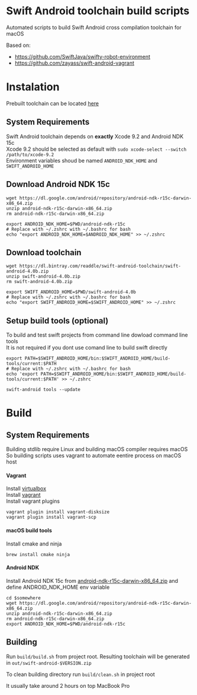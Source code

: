 # Swift Android toolchain build scripts
Automated scripts to build Swift Android cross compilation toolchain for macOS

Based on:
 - https://github.com/SwiftJava/swifty-robot-environment
 - https://github.com/zayass/swift-android-vagrant

# Instalation
Prebuilt toolchain can be located [here](https://bintray.com/readdle/swift-android-toolchain/swift-android-toolchain)

## System Requirements
Swift Android toolchain depends on **exactly** Xcode 9.2 and Android NDK 15c  
Xcode 9.2 should be selected as default with `sudo xcode-select --switch /path/to/xcode-9.2`  
Environment variables shoud be named `ANDROID_NDK_HOME` and `SWIFT_ANDROID_HOME`

## Download Android NDK 15c

    wget https://dl.google.com/android/repository/android-ndk-r15c-darwin-x86_64.zip
    unzip android-ndk-r15c-darwin-x86_64.zip
    rm android-ndk-r15c-darwin-x86_64.zip
    
    export ANDROID_NDK_HOME=$PWD/android-ndk-r15c
    # Replace with ~/.zshrc with ~/.bashrc for bash
    echo "export ANDROID_NDK_HOME=$ANDROID_NDK_HOME" >> ~/.zshrc

## Download toolchain

    wget https://dl.bintray.com/readdle/swift-android-toolchain/swift-android-4.0b.zip
    unzip swift-android-4.0b.zip
    rm swift-android-4.0b.zip
    
    export SWIFT_ANDROID_HOME=$PWD/swift-android-4.0b
    # Replace with ~/.zshrc with ~/.bashrc for bash
    echo "export SWIFT_ANDROID_HOME=$SWIFT_ANDROID_HOME" >> ~/.zshrc
    
## Setup build tools (optional)
To build and test swift projects from command line dowload command line tools  
It is not required if you dont use comand line to build swift directly

    export PATH=$SWIFT_ANDROID_HOME/bin:$SWIFT_ANDROID_HOME/build-tools/current:$PATH
    # Replace with ~/.zshrc with ~/.bashrc for bash
    echo 'export PATH=$SWIFT_ANDROID_HOME/bin:$SWIFT_ANDROID_HOME/build-tools/current:$PATH' >> ~/.zshrc
    
    swift-android tools --update

# Build 
## System Requirements

Building stdlib require Linux and building macOS compiler requires macOS
So building scripts uses vagrant to automate eentire process on macOS host

#### Vagrant
Install [virtualbox](https://www.virtualbox.org/wiki/Downloads)  
Install [vagrant](https://www.vagrantup.com/)  
Install vagrant plugins

    vagrant plugin install vagrant-disksize
    vagrant plugin install vagrant-scp

#### macOS build tools
Install cmake and ninja

    brew install cmake ninja
    
#### Android NDK
Install Android NDK 15c from [android-ndk-r15c-darwin-x86_64.zip](https://dl.google.com/android/repository/android-ndk-r15c-darwin-x86_64.zip) and define ANDROID_NDK_HOME env variable

    cd $somewhere
    wget https://dl.google.com/android/repository/android-ndk-r15c-darwin-x86_64.zip
    unzip android-ndk-r15c-darwin-x86_64.zip
    rm android-ndk-r15c-darwin-x86_64.zip
    export ANDROID_NDK_HOME=$PWD/android-ndk-r15c

## Building

Run `build/build.sh` from project root. 
Resulting toolchain will be generated in `out/swift-android-$VERSION.zip`

To clean building directory run `build/clean.sh` in project root

It usually take around 2 hours on top MacBook Pro
